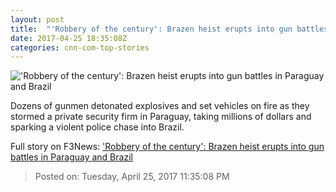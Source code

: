 ```yaml
---
layout: post
title:  "'Robbery of the century': Brazen heist erupts into gun battles in Paraguay and Brazil"
date: 2017-04-25 18:35:08Z
categories: cnn-com-top-stories
---
```


!['Robbery of the century': Brazen heist erupts into gun battles in Paraguay and Brazil](http://i2.cdn.cnn.com/cnnnext/dam/assets/170425020621-02-paraguay-vault-robbery-super-tease.jpg)

Dozens of gunmen detonated explosives and set vehicles on fire as they stormed a private security firm in Paraguay, taking millions of dollars and sparking a violent police chase into Brazil.


Full story on F3News: ['Robbery of the century': Brazen heist erupts into gun battles in Paraguay and Brazil](http://www.f3nws.com/n/C4UcrC)

> Posted on: Tuesday, April 25, 2017 11:35:08 PM
